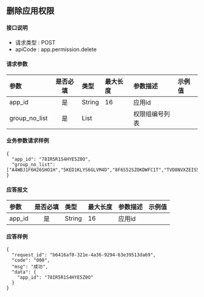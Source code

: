 ## 删除应用权限

#### 接口说明


* 请求类型 : POST
* apiCode : app.permission.delete

#### 请求参数
| 参数          | 是否必填 | 类型         | 最大长度 | 参数描述       | 示例值 |
| :------------ | :------: | :----------- | :------- | :------------- | :----- |
| app_id        |    是    | String       | 16       | 应用id         |        |
| group_no_list |    是    | List<String> |          | 权限组编号列表 |        |

#### 业务参数请求样例
```
{
  "app_id": "78IR5R1S4HYE5Z0O",
  "group_no_list": ["A4WBJ1F6H26SHO1H","5KED1KLYS6GLVM4D","8F6S52SZOKDWFC1T","TVD8NVXZEIS5FMOQ"]
}
```

#### 应答报文

| 参数   | 是否必填 | 类型   | 最大长度 | 参数描述 | 示例值 |
| :----- | :------: | :----- | :------- | :------- | :----- |
| app_id |    是    | String | 16       | 应用id   |        |


#### 应答样例

```
{
  "request_id": "b6416af0-321e-4a36-9294-63e39513da69",
  "code": "000",
  "msg": "成功",
  "data": {
    "app_id": "78IR5R1S4HYE5Z0O"
  }
}


```
